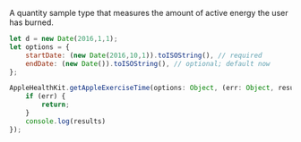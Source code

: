 A quantity sample type that measures the amount of active energy the user has burned.

```javascript
let d = new Date(2016,1,1);
let options = {
    startDate: (new Date(2016,10,1)).toISOString(), // required
    endDate: (new Date()).toISOString(), // optional; default now
};
```

```javascript
AppleHealthKit.getAppleExerciseTime(options: Object, (err: Object, results: Object) => {
    if (err) {
        return;
    }
    console.log(results)
});
```